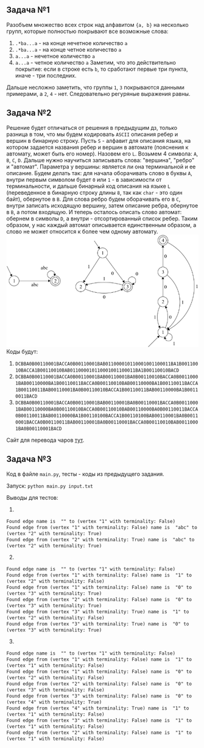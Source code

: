 ## Задача №1
Разобъем множество всех строк над алфавитом `{a, b}` на несколько групп, которые полностью покрывают все возможные слова:
1) `.*ba...a` - на конце нечетное количество `a`
2) `.*ba...a` - на конце четное количество `a`
3) `a...a` - нечетное количество `a`
4) `a...a` - четное количество `a`
Заметим, что это действительно покрытие: если в строке есть `b`, то сработают первые три пункта, иначе - три последних.

Дальше несложно заметить, что группы `1`, `3` покрываются данными примерами, а `2`, `4` - нет. Следовательно регуряные выражения равны.
## Задача №2
Решение будет отличаться от решения в предыдущим дз, только разница в том, что мы будем кодировать `ASCII` описания ребер и вершин в бинарную строку.
Пусть `S` - алфавит для описания языка, на котором задается названия ребер и вершин в автомате (пояснения к автомату, может быть его номер). Назовем его `L`. Возьмем 4 символа: `A`, `B`, `C`, `D`. Дальше нужно научиться записывать слова: "вершинa", "ребро" и "автомат". Параметра у вершины: является ли она терминальной и ее описание. Будем делать так: для начала оборачивать слово в буквы `A`, внутри первым символом будет `0` или `1` - в зависимости от терминальности, и дальше бинарный код описания на языке `L` (переведенное в бинарную строку длины `8`, так как `char` - это один байт), обернутое в `B`. Для слова ребро будем оборачивать его в `C`, внутри записать исходящую вершину, затем описание ребра, обернутое в `B`, а потом входящую. И теперь осталось описать слово автомат: обернем в символы `D`, а внутри - отсортированный список ребер. Таким образом, у нас каждый автомат описывается единственным образом, а слово не может относится к более чем одному автомату.
![](01.jpg)
Коды будут:
1) `DCBBA0B00110001BACCA0B00110001BAB011000010110001001100011BA1B00110010BACCA1B00110010BAB011000010110001001100011BA1B00110010BACD`
2) `DCBBA0B00110001BACCA0B00110001BAB00110001BA0B00110010BACCA0B00110001BAB00110000BA1B00110011BACCA0B00110010BAB00110000BA1B00110011BACCA1B00110011BAB00110001BA0B00110010BACCA1B00110011BAB00110000BA1B00110011BACD`
3) `DCBBA0B00110001BACCA0B00110001BAB00110001BA0B00110001BACCA0B00110001BAB00110000BA0B00110010BACCA0B00110010BAB00110000BA0B00110011BACCA0B00110011BAB00110000BA1B00110100BACCA1B00110100BAB00110001BA0B00110001BACCA0B00110011BAB00110001BA0B00110001BACCA0B00110010BAB00110001BA0B00110001BACD`


Сайт для перевода чаров [тут](https://www.rapidtables.com/convert/number/ascii-to-binary.html).
## Задача №3
Код в файле `main.py`, тесты - коды из предыдущего задания.

Запуск: `python main.py input.txt`

Выводы для тестов:

1)
```
Found edge name is  "" to (vertex "1" with terminality: False)
Found edge from (vertex "1" with terminality: False) name is  "abc" to (vertex "2" with terminality: True)
Found edge from (vertex "2" with terminality: True) name is  "abc" to (vertex "2" with terminality: True)
```
2)
```
Found edge name is  "" to (vertex "1" with terminality: False)
Found edge from (vertex "1" with terminality: False) name is  "1" to (vertex "2" with terminality: False)
Found edge from (vertex "1" with terminality: False) name is  "0" to (vertex "3" with terminality: True)
Found edge from (vertex "2" with terminality: False) name is  "0" to (vertex "3" with terminality: True)
Found edge from (vertex "3" with terminality: True) name is  "1" to (vertex "2" with terminality: False)
Found edge from (vertex "3" with terminality: True) name is  "0" to (vertex "3" with terminality: True)
```
3)
```
Found edge name is  "" to (vertex "1" with terminality: False)
Found edge from (vertex "1" with terminality: False) name is  "1" to (vertex "1" with terminality: False)
Found edge from (vertex "1" with terminality: False) name is  "0" to (vertex "2" with terminality: False)
Found edge from (vertex "2" with terminality: False) name is  "0" to (vertex "3" with terminality: False)
Found edge from (vertex "3" with terminality: False) name is  "0" to (vertex "4" with terminality: True)
Found edge from (vertex "4" with terminality: True) name is  "1" to (vertex "1" with terminality: False)
Found edge from (vertex "3" with terminality: False) name is  "1" to (vertex "1" with terminality: False)
Found edge from (vertex "2" with terminality: False) name is  "1" to (vertex "1" with terminality: False)
```
